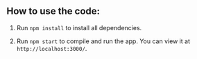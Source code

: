 ## How to use the code:

1. Run `npm install` to install all dependencies.

2. Run `npm start` to compile and run the app. You can view it at `http://localhost:3000/`.
